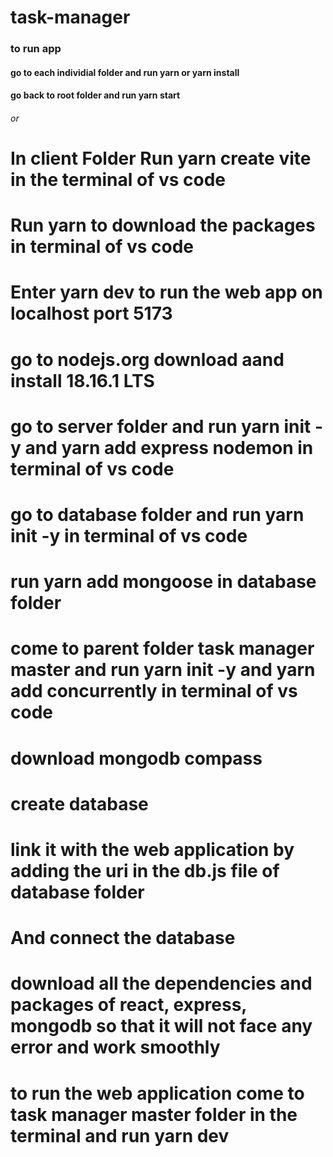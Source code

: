 # task-manager

### to run app
#### go to each individial folder and run yarn or yarn install
#### go back to root folder and run yarn start

######             or       ##########

# In client Folder Run yarn create vite in the terminal of vs code
# Run yarn to download the packages in terminal of vs code
# Enter yarn dev to run the web app on localhost port 5173
# go to nodejs.org download aand install 18.16.1 LTS

# go to server folder and run yarn init -y and yarn add express nodemon in terminal of vs code

# go to database folder and run yarn init -y in terminal of vs code

#  run yarn add mongoose in database folder

# come to parent folder task manager master and run yarn init -y and yarn add concurrently in terminal of vs code

# download mongodb compass
# create database
# link it with the web application by adding the uri in the db.js file of database folder
# And connect the database

# download all the dependencies and packages of react, express, mongodb so that it will not face any error and work smoothly 
# to run the web application come to task manager master folder in the terminal and run yarn dev

